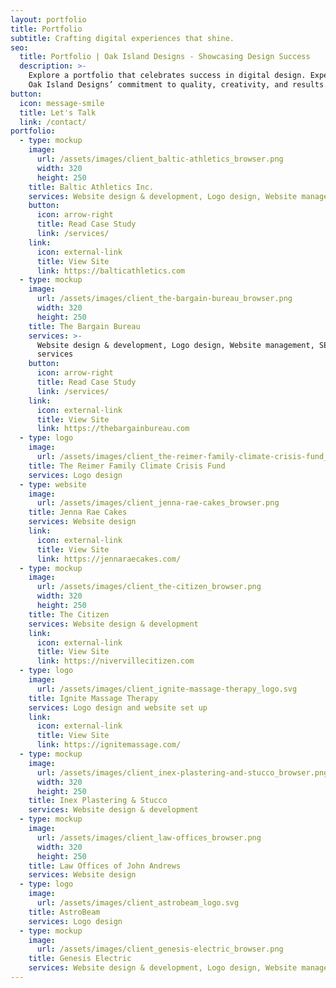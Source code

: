 ```yaml
---
layout: portfolio
title: Portfolio
subtitle: Crafting digital experiences that shine.
seo:
  title: Portfolio | Oak Island Designs - Showcasing Design Success
  description: >-
    Explore a portfolio that celebrates success in digital design. Experience
    Oak Island Designs’ commitment to quality, creativity, and results.
button:
  icon: message-smile
  title: Let's Talk
  link: /contact/
portfolio:
  - type: mockup
    image:
      url: /assets/images/client_baltic-athletics_browser.png
      width: 320
      height: 250
    title: Baltic Athletics Inc.
    services: Website design & development, Logo design, Website management
    button:
      icon: arrow-right
      title: Read Case Study
      link: /services/
    link:
      icon: external-link
      title: View Site
      link: https://balticathletics.com
  - type: mockup
    image:
      url: /assets/images/client_the-bargain-bureau_browser.png
      width: 320
      height: 250
    title: The Bargain Bureau
    services: >-
      Website design & development, Logo design, Website management, SEO
      services
    button:
      icon: arrow-right
      title: Read Case Study
      link: /services/
    link:
      icon: external-link
      title: View Site
      link: https://thebargainbureau.com
  - type: logo
    image:
      url: /assets/images/client_the-reimer-family-climate-crisis-fund_logo.svg
    title: The Reimer Family Climate Crisis Fund
    services: Logo design
  - type: website
    image:
      url: /assets/images/client_jenna-rae-cakes_browser.png
    title: Jenna Rae Cakes
    services: Website design
    link:
      icon: external-link
      title: View Site
      link: https://jennaraecakes.com/
  - type: mockup
    image:
      url: /assets/images/client_the-citizen_browser.png
      width: 320
      height: 250
    title: The Citizen
    services: Website design & development
    link:
      icon: external-link
      title: View Site
      link: https://nivervillecitizen.com
  - type: logo
    image:
      url: /assets/images/client_ignite-massage-therapy_logo.svg
    title: Ignite Massage Therapy
    services: Logo design and website set up
    link:
      icon: external-link
      title: View Site
      link: https://ignitemassage.com/
  - type: mockup
    image:
      url: /assets/images/client_inex-plastering-and-stucco_browser.png
      width: 320
      height: 250
    title: Inex Plastering & Stucco
    services: Website design & development
  - type: mockup
    image:
      url: /assets/images/client_law-offices_browser.png
      width: 320
      height: 250
    title: Law Offices of John Andrews
    services: Website design
  - type: logo
    image:
      url: /assets/images/client_astrobeam_logo.svg
    title: AstroBeam
    services: Logo design
  - type: mockup
    image:
      url: /assets/images/client_genesis-electric_browser.png
    title: Genesis Electric
    services: Website design & development, Logo design, Website management
---
```

